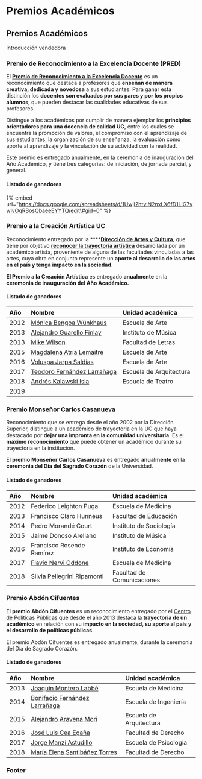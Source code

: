 # Premios Académicos

## Premios Académicos

Introducción vendedora

### Premio de Reconocimiento a la Excelencia Docente \(PRED\)

El [**Premio de Reconocimiento a la Excelencia Docente**](http://desarrollodocente.uc.cl/index.php?option=com_content&view=article&id=190&Itemid=630) es un reconocimiento que destaca a profesores que **enseñan de manera creativa, dedicada y novedosa** a sus estudiantes. Para ganar esta distinción los **docentes son evaluados por sus pares y por los propios alumnos**, que pueden destacar las cualidades educativas de sus profesores.

Distingue a los académicos por cumplir de manera ejemplar los **principios orientadores para una docencia de calidad UC**, entre los cuales se encuentra la promoción de valores, el compromiso con el aprendizaje de sus estudiantes, la organización de su enseñanza, la evaluación como aporte al aprendizaje y la vinculación de su actividad con la realidad. 

Este premio es entregado anualmente, en la ceremonia de inauguración del Año Académico, y tiene tres categorías: de iniciación, de jornada parcial, y general. 

#### Listado de ganadores

{% embed url="https://docs.google.com/spreadsheets/d/1UwjI2htylN2nxLX6fD1LIG7vwivOqRBosQbaeeEYYTQ/edit\#gid=0" %}

### Premio a la Creación Artística UC

Reconocimiento entregado por la ****[**Dirección de Artes y Cultura**](http://artesycultura.uc.cl/), que tiene por objetivo [**reconocer la trayectoria artística**](http://artesycultura.uc.cl/es/premio-a-la-creacion) desarrollada por un académico artista, proveniente de alguna de las facultades vinculadas a las artes, cuya obra en conjunto represente un **aporte al desarrollo de las artes en el país y tenga impacto en la sociedad.**

**El Premio a la Creación Artística**  es entregado **anualmente** en la **ceremonia de inauguración del Año Académico.**

#### Listado de ganadores

| **Año** | Nombre | Unidad académica |
| :--- | :--- | :--- |
| 2012 | [Mónica Bengoa Wünkhaus](http://artesycultura.uc.cl/es/premio-a-la-creacion/495-monica-bengoa-premio-2012) | Escuela de Arte |
| 2013 | [Alejandro Guarello Finlay](http://artesycultura.uc.cl/es/premio-a-la-creacion/113-alejandro-guarello-premio-2013) | Instituto de Música |
| 2013 | [Mike Wilson](http://artesycultura.uc.cl/es/premio-a-la-creacion/115-mike-wilson-premio-2013) | Facultad de Letras |
| 2015 | [Magdalena Atria Lemaitre](http://artesycultura.uc.cl/es/premio-a-la-creacion/117-magdalena-atria-premio-2015) | Escuela de Arte |
| 2016 | [Voluspa Jarpa Saldías](http://artesycultura.uc.cl/es/premio-a-la-creacion/119-voluspa-jarpa-premio-2016) | Escuela de Arte |
| 2017 | [Teodoro Fernández Larrañaga](http://artesycultura.uc.cl/es/premio-a-la-creacion/813-teodoro-fernandez-premio-a-la-creacion-2017-video) | Escuela de Arquitectura |
| 2018 | [Andrés Kalawski Isla](http://artesycultura.uc.cl/es/premio-a-la-creacion/905-andres-kalawski-premio-a-la-creacion-2018-video) | Escuela de Teatro |
| 2019 |  |  |

### Premio Monseñor Carlos Casanueva

Reconocimiento que se entrega desde el año 2002 por la Dirección Superior, distingue a un académico de trayectoria en la UC que haya destacado por **dejar una impronta en la comunidad universitaria**. Es el **máximo reconocimiento** que puede obtener un académico durante su trayectoria en la institución.

El **premio Monseñor Carlos Casanueva** es entregado **anualmente** en la **ceremonia del Día del Sagrado Corazón** de la Universidad. 

#### Listado de ganadores

| Año | Nombre | Unidad académica |
| :--- | :--- | :--- |
| 2012 | Federico Leighton Puga | Escuela de Medicina |
| 2013 | Francisco Claro Hunneus | Facultad de Educación |
| 2014 | Pedro Morandé Court | Instituto de Sociología |
| 2015 | Jaime Donoso Arellano | Instituto de Música |
| 2016 | Francisco Rosende Ramírez | Instituto de Economía |
| 2017 | [Flavio Nervi Oddone](https://medicina.uc.cl/persona/dr-flavio-nervi/) | Escuela de Medicina |
| 2018 | [Silvia Pellegrini Ripamonti](http://comunicaciones.uc.cl/personas/silvia-pellegrini/) | Facultad de Comunicaciones |

### Premio Abdón Cifuentes

El **premio Abdón Cifuentes** es un reconocimiento entregado por el [Centro de Políticas Públicas](http://politicaspublicas.uc.cl) que desde el año 2013 destaca la **trayectoria de un académico** en relación con su **impacto en la sociedad, su aporte al país y el desarrollo de políticas públicas**.

El premio Abdón Cifuentes es entregado anualmente, durante la ceremonia del Día de Sagrado Corazón. 

#### Listado de ganadores

| Año | Nombre | Unidad académica |
| :--- | :--- | :--- |
| 2013 | [Joaquín Montero Labbé](https://medicina.uc.cl/persona/dr-joaquin-montero-labbe/) | Escuela de Medicina |
| 2014 | [Bonifacio Fernández Larrañaga](https://www.ing.uc.cl/academicos-e-investigadores/bonifacio-fernandez-larranaga/) | Escuela de Ingeniería |
| 2015 | [Alejandro Aravena Mori](http://arquitectura.uc.cl/escuela/profesores/809-alejandro-aravena.html) | Escuela de Arquitectura |
| 2016 | [José Luis Cea Egaña](http://derecho.uc.cl/es/profesores/nomina-por-departamento/departamento-de-derecho-publico/409-cea-egana-jose-luis) | Facultad de Derecho |
| 2017 | [Jorge Manzi Astudillo](https://www.psicologia.uc.cl/?persona=jorge-manzi-astudillo) | Escuela de Psicología |
| 2018 | [María Elena Santibáñez Torres](http://derecho.uc.cl/es/profesores/nomina-por-departamento/departamento-de-derecho-penal/687-santibanez-torres-maria-elena) | Facultad de Derecho |

### Footer








